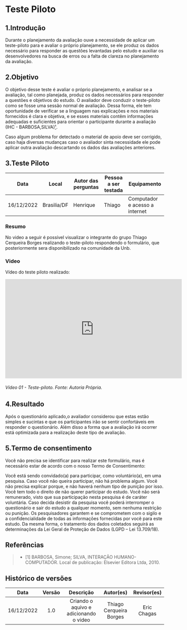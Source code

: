 # Teste Piloto

## 1.Introdução

Durante o planejamento da avaliação ouve a necessidade de aplicar um teste-piloto para e avaliar o próprio planejamento, se ele produz os dados necessário para responder as questões levantadas pelo estudo e auxiliar os desenvolvedores na busca de erros ou a falta de clareza no planejamento da avaliação.

## 2.Objetivo

O objetivo desse teste é avaliar o próprio planejamento, e analisar se a avaliação, tal como
planejada, produz os dados necessários para responder a questões e objetivos do estudo. O avaliador deve
conduzir o teste-piloto como se fosse uma sessão normal de avaliação. Dessa forma, ele tem oportunidade
de verificar se a linguagem nas explicações e nos materiais fornecidos é clara e objetiva, e se esses materiais
contêm informações adequadas e suficientes para orientar o participante durante a avaliação (IHC - BARBOSA,SILVA)[¹](#ancora1).

Caso algum problema for detectado  o material de apoio deve ser corrigido, caso haja diversas mudanças caso o avaliador sinta necessidade ele pode aplicar outra avaliação descartando os dados das avaliações anteriores.

## 3.Teste Piloto



| Data       | Local   | Autor das perguntas     | Pessoa a ser testada |Equipamento|
| ---------- | ------  | ------------ | ------- | ------- |
| 16/12/2022 | Brasilia/DF            | Henrique| Thiago  |Computador e acesso a internet|

### Resumo

No video a seguir é possível visualizar o integrante do grupo Thiago Cerqueira Borges realizando o teste-piloto respondendo o formulário, que posteriormente sera disponibilizado na comunidade da Unb.


### Video

Vídeo do teste piloto realizado:

<iframe width="560" height="315" src="https://www.youtube.com/embed/D39F6t_alVs" title="YouTube video player" frameborder="0" allow="accelerometer; autoplay; clipboard-write; encrypted-media; gyroscope; picture-in-picture" allowfullscreen></iframe>

###### Vídeo 01 - Teste-piloto. Fonte: Autoria Própria.


## 4.Resultado

Após o questionário aplicado,o avaliador considerou que estas estão simples e sucintas e que os participantes irão se sentir confortáveis em responder o questionário. Além disso a forma que a avaliação irá ocorrer está optimizada para a realização deste tipo de avaliação.

## 5.Termo de consentimento

Você não precisa se identificar para realizar este formulário, mas é necessário estar de acordo com o nosso Termo de Consentimento: 

Você está sendo convidado(a) para participar, como voluntário(a), em uma pesquisa. Caso você não queira participar, não há problema algum. Você não precisa explicar porque, e não haverá nenhum tipo de punição por isso. Você tem todo o direito de não querer participar do estudo. Você não será remunerado, visto que sua participação nesta pesquisa é de caráter voluntária. Caso decida desistir da pesquisa você poderá interromper o questionário e sair do estudo a qualquer momento, sem nenhuma restrição ou punição. Os pesquisadores garantem e se comprometem com o sigilo e a confidencialidade de todas as informações fornecidas por você para este estudo. Da mesma forma, o tratamento dos dados coletados seguirá as determinações da Lei Geral de Proteção de Dados (LGPD – Lei 13.709/18). 


## Referências

> - <a id="ancora1"></a> [1] BARBOSA, Simone; SILVA, INTERAÇÃO HUMANO-COMPUTADOR. Local de publicação: Elsevier Editora Ltda, 2010.

## Histórico de versões
|    Data    | Versão |                                       Descrição                                       |        Autor(es)        |         Revisor(es)         |
| :--------: | :----: | :-----------------------------------------------------------------------------------: | :---------------------: | :---------------------: |
| 16/12/2022 |  1.0   |                           Criando o aquivo e adicionando o video                      |   Thiago Cerqueira Borges   | Eric Chagas |